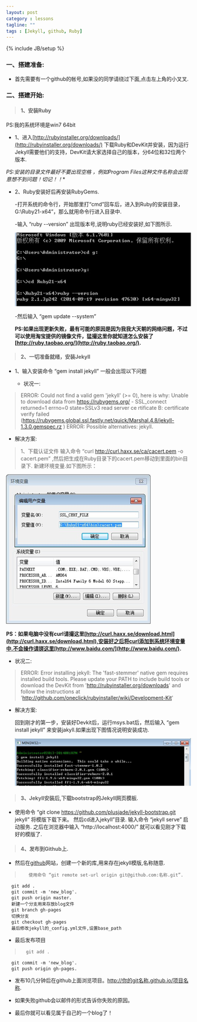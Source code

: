 ```yaml
---
layout: post
category : lessons
tagline: ""
tags : [Jekyll, github, Ruby]
---
```

{% include JB/setup %}

### 一、搭建准备:

*   首先需要有一个github的帐号,如果没的同学请绕过下面,点击左上角的小叉叉.

### 二、搭建开始:

>#### 1、安装Ruby

PS:我的系统环境是win7 64bit


*   1、进入[http://rubyinstaller.org/downloads/](http://rubyinstaller.org/downloads/)
下载Ruby和DevKit并安装，因为运行Jekyll需要他们的支持，DevKit请大家选择自己的版本，分64位和32位两个版本.

**PS:安装的目录文件最好不要出现空格* ，例如Program Files这种文件名称会出现意想不到问题！切记！！**

*   2、Ruby安装好后再安装RubyGems.
	
	-打开系统的命令行，开始那里打“cmd”回车后，进入到Ruby的安装目录，G:\Ruby21-x64”，那么就用命令行进入目录中.

	-输入 “ruby --version” 出现版本号,说明ruby已经安装好,如下图所示.

	![markdown](/images/jekyll_1.jpg)

	-然后输入 “gem update --system”
	
	**PS:如果出现更新失败，最有可能的原因是因为我我大天朝的网络问题，不过可以使用淘宝提供的镜像文件，猛撮这里你就知道怎么安装了[http://ruby.taobao.org/](http://ruby.taobao.org/).**

>#### 2、一切准备就绪，安装Jekyll

*  1、输入安装命令 “gem install jekyll” 一般会出现以下问题

   - 状况一:

>	ERROR:  Could not find a valid gem 'jekyll' (>= 0), here is why:
	          Unable to download data from https://rubygems.org/ - SSL_connect returned=1 errno=0 state=SSLv3 read server ce
	rtificate B: certificate verify failed (https://rubygems.global.ssl.fastly.net/quick/Marshal.4.8/jekyll-1.3.0.gemspec.rz
	)
	ERROR:  Possible alternatives: jekyll.


   - 解决方案:

>	1、下载认证文件
	输入命令 “curl http://curl.haxx.se/ca/cacert.pem -o cacert.pem” ,然后把生成在Ruby目录下的cacert.pem移动到里面的bin目录下.
	新建环境变量.如下图所示：
	
![markdown](/images/jekyll_2.jpg)

**PS：如果电脑中没有curl请撮这里[http://curl.haxx.se/download.html](http://curl.haxx.se/download.html),安装好之后将curl添加到系统环境变量中.不会操作请搓这里[http://www.baidu.com/](http://www.baidu.com/).**

  - 状况二:

>	ERROR:  Error installing jekyll:
        The 'fast-stemmer' native gem requires installed build tools.
	Please update your PATH to include build tools or download the DevKit
	from 'http://rubyinstaller.org/downloads' and follow the instructions
	at 'http://github.com/oneclick/rubyinstaller/wiki/Development-Kit'

 - 解决方案:
	
	回到刚才的第一步，安装好Devkit后，运行msys.bat后，然后输入 “gem install jekyll” 来安装jakyll.如果出现下图情况说明安装成功.

	![markdown](/images/jekyll_3.jpg)

>#### 3、Jekyll安装后,下载bootstrap的Jekyll网页模板.

*  使用命令 “git clone https://github.com/plusjade/jekyll-bootstrap.git jekyll” 将模版下载下来。
   然后cd进入jekyll”目录.
   输入命令 “jekyll serve” 启动服务.
   之后在浏览器中输入 “http://localhost:4000/” 就可以看见刚才下载好的模版了.

>#### 4、发布到Github上.

*   然后在[github](在github网站，我们创建一个新的库，jekyll-demo)网站，创建一个新的库,用来存在jekyll模版,名称随意.

>        使用命令 “git remote set-url origin git@github.com:名称.git”.
	  git add .	
	  git commit -m 'new_blog'.
	  git push origin master.
	  新建一个分支用来存放blog文件
	  git branch gh-pages
	  切换分支
	  git checkout gh-pages
	  最后修改jekyll的_config.yml文件,设置base_path

*   最后发布项目

>       git add .	
	  git commit -m 'new_blog'.
	  git push origin gh-pages.	

*   发布10几分钟后在github上面浏览项目。http://你的git名称.github.io/项目名称.

*   如果失败github会以邮件的形式告诉你失败的原因。

*   最后你就可以看见属于自己的一个blog了！






